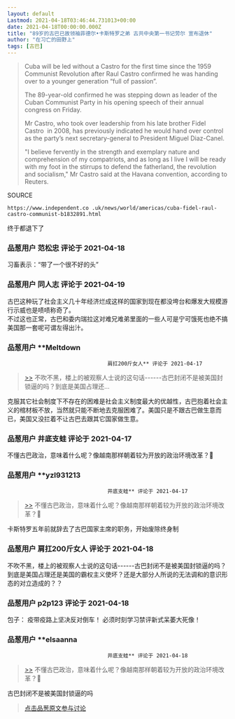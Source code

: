 ```yaml
---
layout: default
Lastmod: 2021-04-18T03:46:44.731013+00:00
date: 2021-04-18T00:00:00.000Z
title: "89岁的古巴已故领袖菲德尔•卡斯特罗之弟 古共中央第一书记劳尔 宣布退休"
author: "在习亡的田野上"
tags: [古巴]
---
```


> Cuba will be led without a Castro for the first time since the 1959 Communist Revolution after Raul Castro confirmed he was handing over to a younger generation “full of passion”.  
>   
> The 89-year-old confirmed he was stepping down as leader of the Cuban Communist Party in his opening speech of their annual congress on Friday.  
>   
> Mr Castro, who took over leadership from his late brother Fidel Castro  in 2008, has previously indicated he would hand over control as the party’s next secretary-general to President Miguel Diaz-Canel.  
>   
> "I believe fervently in the strength and exemplary nature and comprehension of my compatriots, and as long as I live I will be ready with my foot in the stirrups to defend the fatherland, the revolution and socialism," Mr Castro said at the Havana convention, according to Reuters.

  
  
SOURCE  

```
https://www.independent.co .uk/news/world/americas/cuba-fidel-raul-castro-communist-b1832891.html
```

  
  
终于都退下了

            
### 品葱用户 **范松忠** 评论于 2021-04-18
        
习畜表示：“带了一个很不好的头”
        


            
### 品葱用户 **同人志** 评论于 2021-04-19
        
古巴这种玩了社会主义几十年经济烂成这样的国家到现在都没垮台和爆发大规模游行示威也是啧啧称奇了。  
不过这也正常，古巴和委内瑞拉这对难兄难弟里面的一些人可是宁可饿死也绝不搞美国那一套呢可谓左得出汁。
        


            
### 品葱用户 **Meltdown				
									肩扛200斤女人** 评论于 2021-04-17
        
> [\>>]( "/article/item_id-634089#") 不吹不黑，楼上的被观察人士说的这句话------古巴封闭不是被美国封锁逼的吗？到底是美国占理还...

  
克服其它社会制度下不存在的困难是社会主义制度最大的优越性，古巴抱着社会主义的棺材板不放，当然就只能不断地去克服困难了。美国只是不跟古巴做生意而已，美国又没拦着不让古巴去跟其它国家做生意。
        


            
### 品葱用户 **井底支蛙** 评论于 2021-04-17
        
不懂古巴政治，意味着什么呢？像越南那样朝着较为开放的政治环境改革？🤔
        


            
### 品葱用户 **yzl931213				
									井底支蛙** 评论于 2021-04-17
        
> [\>>]( "/article/item_id-634075#") 不懂古巴政治，意味着什么呢？像越南那样朝着较为开放的政治环境改革？🤔

  
卡斯特罗五年前就辞去了古巴国家主席的职务，开始废除终身制
        


            
### 品葱用户 **肩扛200斤女人** 评论于 2021-04-18
        
不吹不黑，楼上的被观察人士说的这句话------古巴封闭不是被美国封锁逼的吗？到底是美国占理还是美国的霸权主义使坏？还是大部分人所说的无法调和的意识形态的对立造成的？？
        


            
### 品葱用户 **p2p123** 评论于 2021-04-18
        
包子： 疫带疫路上坚决反对倒车！ 必须时刻学习禁评新式呆萎大死像！
        


            
### 品葱用户 **elsaanna				
									井底支蛙** 评论于 2021-04-18
        
> [\>>]( "/article/item_id-634075#") 不懂古巴政治，意味着什么呢？像越南那样朝着较为开放的政治环境改革？🤔

  
古巴封闭不是被美国封锁逼的吗
        






> [点击品葱原文参与讨论](https://pincong.rocks/article/id-31452__sort_key-agree_count__sort-DESC)

